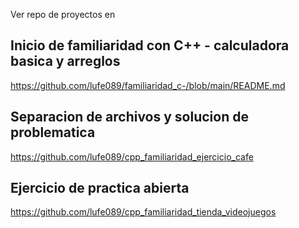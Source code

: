 Ver repo de proyectos en 

## Inicio de familiaridad con C++ - calculadora basica y arreglos
https://github.com/lufe089/familiaridad_c-/blob/main/README.md

## Separacion de archivos y solucion de problematica
https://github.com/lufe089/cpp_familiaridad_ejercicio_cafe

## Ejercicio de practica abierta
https://github.com/lufe089/cpp_familiaridad_tienda_videojuegos
